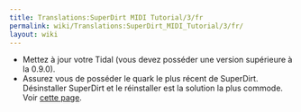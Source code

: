 ```yaml
---
title: Translations:SuperDirt MIDI Tutorial/3/fr
permalink: wiki/Translations:SuperDirt_MIDI_Tutorial/3/fr/
layout: wiki
---
```


-   Mettez à jour votre Tidal (vous devez posséder une version
    supérieure à la 0.9.0).
-   Assurez vous de posséder le quark le plus récent de SuperDirt.
    Désinstaller SuperDirt et le réinstaller est la solution la plus
    commode. Voir [ cette
    page](https://github.com/supercollider-quarks/quarks "wikilink").
